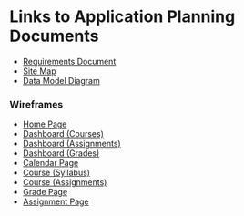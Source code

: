 # Links to Application Planning Documents

- [Requirements Document](./requirements-doc.md)
- [Site Map](./LMS%20Sitemap.png)
- [Data Model Diagram](./Data%20Model%20Diagram.png)

### Wireframes

- [Home Page](./Home%20Page.png)
- [Dashboard (Courses)](./Dashboard%20(Courses).png)
- [Dashboard (Assignments)](./Dashboard%20(Assignments).png)
- [Dashboard (Grades)](./Dashboard%20(Grades).png)
- [Calendar Page](./Calendar%20Page.png)
- [Course (Syllabus)](./Course%20(Syllabus).png)
- [Course (Assignments)](./Course%20(Assignments)%20.png)
- [Grade Page](./Grade%20Page.png)
- [Assignment Page](./Assignment%20Page%20.png)